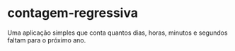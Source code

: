 # contagem-regressiva
 Uma aplicação simples que conta quantos dias, horas, minutos e segundos faltam para o próximo ano.
